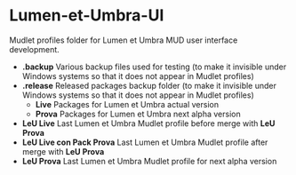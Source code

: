 # Lumen-et-Umbra-UI
Mudlet profiles folder for Lumen et Umbra MUD user interface development.

- **.backup**
	Various backup files used for testing (to make it invisible under Windows systems so that it does not appear in Mudlet profiles)
- **.release**
	Released packages backup folder (to make it invisible under Windows systems so that it does not appear in Mudlet profiles)
	- **Live**
  		Packages for Lumen et Umbra actual version
  	- **Prova**
  		Packages for Lumen et Umbra next alpha version
- **LeU Live**
	Last Lumen et Umbra Mudlet profile before merge with **LeU Prova**
- **LeU Live con Pack Prova**
	Last Lumen et Umbra Mudlet profile after merge with **LeU Prova**
- **LeU Prova**
	Last Lumen et Umbra Mudlet profile for next alpha version
